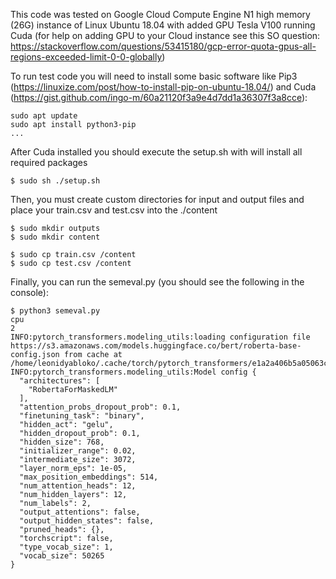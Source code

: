 
This code was tested on Google Cloud Compute Engine N1 high memory (26G) instance of Linux Ubuntu 18.04 with added GPU Tesla V100 running Cuda (for help on adding GPU to your Cloud instance see this SO question: https://stackoverflow.com/questions/53415180/gcp-error-quota-gpus-all-regions-exceeded-limit-0-0-globally)

To run test code you will need to install some basic software like Pip3 (https://linuxize.com/post/how-to-install-pip-on-ubuntu-18.04/) and Cuda (https://gist.github.com/ingo-m/60a21120f3a9e4d7dd1a36307f3a8cce):

```
sudo apt update
sudo apt install python3-pip
...

```

After Cuda installed you should execute the setup.sh with will install all required packages

```
$ sudo sh ./setup.sh

```

Then, you must create custom directories for input and output files and place your train.csv and test.csv into the ./content 

```
$ sudo mkdir outputs
$ sudo mkdir content

$ sudo cp train.csv /content
$ sudo cp test.csv /content

```

Finally, you can run the semeval.py (you should see the following in the console):

```
$ python3 semeval.py
cpu
2
INFO:pytorch_transformers.modeling_utils:loading configuration file https://s3.amazonaws.com/models.huggingface.co/bert/roberta-base-config.json from cache at /home/leonidyabloko/.cache/torch/pytorch_transformers/e1a2a406b5a05063c31f4dfdee7608986ba7c6393f7f79db5e69dcd197208534.a7ab0e5de2d8321d6d6a15b199110f2c99be72976b7d151423cb8d8c261a13b6
INFO:pytorch_transformers.modeling_utils:Model config {
  "architectures": [
    "RobertaForMaskedLM"
  ],
  "attention_probs_dropout_prob": 0.1,
  "finetuning_task": "binary",
  "hidden_act": "gelu",
  "hidden_dropout_prob": 0.1,
  "hidden_size": 768,
  "initializer_range": 0.02,
  "intermediate_size": 3072,
  "layer_norm_eps": 1e-05,
  "max_position_embeddings": 514,
  "num_attention_heads": 12,
  "num_hidden_layers": 12,
  "num_labels": 2,
  "output_attentions": false,
  "output_hidden_states": false,
  "pruned_heads": {},
  "torchscript": false,
  "type_vocab_size": 1,
  "vocab_size": 50265
}

```



